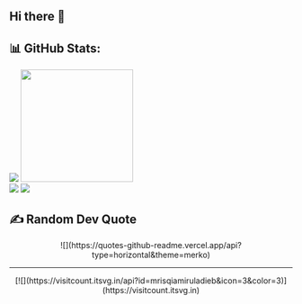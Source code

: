 ## Hi there 👋

## 📊 GitHub Stats:
![](https://github-readme-stats.vercel.app/api?username=mrisqiamiruladieb&theme=vue-dark&hide_border=false&include_all_commits=false&count_private=false)
<img height="200" src="https://tenor.com/bSC9u.gif" /><br/>
![](https://github-readme-streak-stats.herokuapp.com/?user=mrisqiamiruladieb&theme=vue-dark&hide_border=false)
![](https://github-readme-stats.vercel.app/api/top-langs/?username=mrisqiamiruladieb&theme=vue-dark&hide_border=false&include_all_commits=false&count_private=false&layout=compact)

## ✍️ Random Dev Quote
<div align="center">
  ![](https://quotes-github-readme.vercel.app/api?type=horizontal&theme=merko)
</div>

---
<div align="center">
  [![](https://visitcount.itsvg.in/api?id=mrisqiamiruladieb&icon=3&color=3)](https://visitcount.itsvg.in)
</div>
